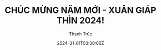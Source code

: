 ---
title: "CHÚC MỪNG NĂM MỚI - XUÂN GIÁP THÌN 2024!"
meta_title: ""
description: "CHÚC MỪNG NĂM MỚI - XUÂN GIÁP THÌN 2024!"
date: 2024-01-01T00:00:00Z
image: "/images/chuc_mung_nam_moi.jpg"
categories: ["tin tức", "năm mới"]
author: "Thanh Trúc"
tags: ["tin tức", "năm mới"]
draft: false
---